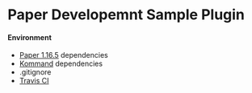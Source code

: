 # Paper Developemnt Sample Plugin

#### Environment

- [Paper 1.16.5](https://papermc.io/downloads) dependencies
- [Kommand](https://github.com/monun/kommand/) dependencies
- .gitignore
- [Travis CI](https://travis-ci.com/)